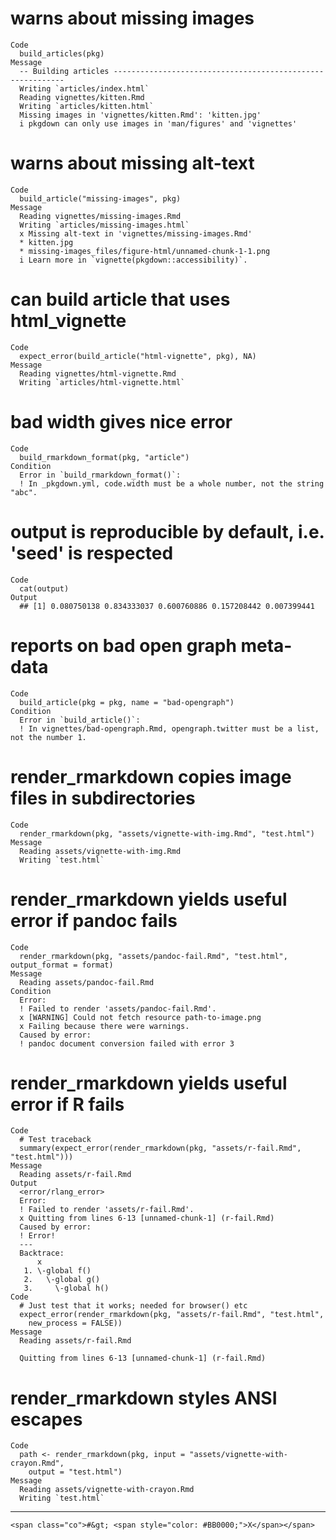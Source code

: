 # warns about missing images

    Code
      build_articles(pkg)
    Message
      -- Building articles -----------------------------------------------------------
      Writing `articles/index.html`
      Reading vignettes/kitten.Rmd
      Writing `articles/kitten.html`
      Missing images in 'vignettes/kitten.Rmd': 'kitten.jpg'
      i pkgdown can only use images in 'man/figures' and 'vignettes'

# warns about missing alt-text

    Code
      build_article("missing-images", pkg)
    Message
      Reading vignettes/missing-images.Rmd
      Writing `articles/missing-images.html`
      x Missing alt-text in 'vignettes/missing-images.Rmd'
      * kitten.jpg
      * missing-images_files/figure-html/unnamed-chunk-1-1.png
      i Learn more in `vignette(pkgdown::accessibility)`.

# can build article that uses html_vignette

    Code
      expect_error(build_article("html-vignette", pkg), NA)
    Message
      Reading vignettes/html-vignette.Rmd
      Writing `articles/html-vignette.html`

# bad width gives nice error

    Code
      build_rmarkdown_format(pkg, "article")
    Condition
      Error in `build_rmarkdown_format()`:
      ! In _pkgdown.yml, code.width must be a whole number, not the string "abc".

# output is reproducible by default, i.e. 'seed' is respected

    Code
      cat(output)
    Output
      ## [1] 0.080750138 0.834333037 0.600760886 0.157208442 0.007399441

# reports on bad open graph meta-data

    Code
      build_article(pkg = pkg, name = "bad-opengraph")
    Condition
      Error in `build_article()`:
      ! In vignettes/bad-opengraph.Rmd, opengraph.twitter must be a list, not the number 1.

# render_rmarkdown copies image files in subdirectories

    Code
      render_rmarkdown(pkg, "assets/vignette-with-img.Rmd", "test.html")
    Message
      Reading assets/vignette-with-img.Rmd
      Writing `test.html`

# render_rmarkdown yields useful error if pandoc fails

    Code
      render_rmarkdown(pkg, "assets/pandoc-fail.Rmd", "test.html", output_format = format)
    Message
      Reading assets/pandoc-fail.Rmd
    Condition
      Error:
      ! Failed to render 'assets/pandoc-fail.Rmd'.
      x [WARNING] Could not fetch resource path-to-image.png
      x Failing because there were warnings.
      Caused by error:
      ! pandoc document conversion failed with error 3

# render_rmarkdown yields useful error if R fails

    Code
      # Test traceback
      summary(expect_error(render_rmarkdown(pkg, "assets/r-fail.Rmd", "test.html")))
    Message
      Reading assets/r-fail.Rmd
    Output
      <error/rlang_error>
      Error:
      ! Failed to render 'assets/r-fail.Rmd'.
      x Quitting from lines 6-13 [unnamed-chunk-1] (r-fail.Rmd)
      Caused by error:
      ! Error!
      ---
      Backtrace:
          x
       1. \-global f()
       2.   \-global g()
       3.     \-global h()
    Code
      # Just test that it works; needed for browser() etc
      expect_error(render_rmarkdown(pkg, "assets/r-fail.Rmd", "test.html",
        new_process = FALSE))
    Message
      Reading assets/r-fail.Rmd
      
      Quitting from lines 6-13 [unnamed-chunk-1] (r-fail.Rmd)

# render_rmarkdown styles ANSI escapes

    Code
      path <- render_rmarkdown(pkg, input = "assets/vignette-with-crayon.Rmd",
        output = "test.html")
    Message
      Reading assets/vignette-with-crayon.Rmd
      Writing `test.html`

---

    <span class="co">#&gt; <span style="color: #BB0000;">X</span></span>

